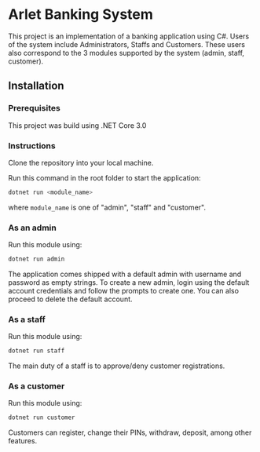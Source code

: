 # Arlet Banking System

This project is an implementation of a banking application using C#. Users of the system include Administrators, Staffs and Customers. These users also correspond to the 3 modules supported by the system (admin, staff, customer).

## Installation
### Prerequisites
This project was build using .NET Core 3.0

### Instructions
Clone the repository into your local machine. 

Run this command in the root folder to start the application:
```bash
dotnet run <module_name>
```
where `module_name` is one of "admin", "staff" and "customer".

### As an admin
Run this module using:
```bash
dotnet run admin
```
The application comes shipped with a default admin with username and password as empty strings. To create a new admin, login using the default account credentials and follow the prompts to create one. You can also proceed to delete the default account.

### As a staff
Run this module using:
```bash
dotnet run staff
```
The main duty of a staff is to approve/deny customer registrations.

### As a customer
Run this module using:
```bash
dotnet run customer
```
Customers can register, change their PINs, withdraw, deposit, among other features. 